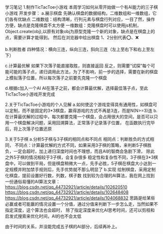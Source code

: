 学习笔记
1.制作TicTacToe小游戏
本周学习如何从零开始做一个有AI能力的三子棋小游戏
开发步骤：
a.展示棋盘
  先确认棋盘的数据结构，二维数组和一维数组，它们各有优缺点
  二维数组：结构清晰，行列元素与棋盘行列对应，一目了然，操作方便，缺点是克隆棋盘不太方便
  一维数组：克隆棋盘时可以使用js机制，Object.create(obj),以原有对象obj为原型克隆一个新的对象，缺点是在棋盘上的点，需要计算才能得到。
  然后在浏览器中绘出棋盘
  1、2分别代表⭕️、❌

b.判断胜者
  四种情况：横向三连，纵向三连，斜向三连（左上至右下和右上至左下）

c.计算最优解
  如果下次落子能直接取胜，则直接返回
  反之，则需要“试探”每个可能可能的落子点，递归调用此方法，为了不影响，前一步的选择，需要在新的棋盘上模拟落子位置，所以每次落子之前要先克隆一个棋盘

d.根据c加入一个AI
  AI在落子之前，都会计算最优解，选择最佳落子点，至此TicTacToe小游戏开发完成

2.关于TicTacToe小游戏的个人见解
a.如何使这个游戏变得具有通用性，如棋盘可以定制，而不是固定的3*3棋盘，赢得游戏的方式不再是3连，而是N(N>=3)连
b.在计算最优解的过程中，每次都要克隆一个棋盘，会占用很大的空间，是否可以只用一个棋盘解决问题，采用回溯算法，正常落子记录落子位置，
  在函数执行完毕后，将上次落子位置还原

3.关于5子棋
a.分析5子棋与3子棋的相同点和不同点
  相同点：判断胜负的方式相同，
  不同点：计算最优解的方式不同，如果采用3子棋的策略，来判断5子棋胜负，一定会超时，加上递归深度时间也不理想，而且AI的智商会急剧下滑，
        除此之外5子棋的情况相较于3子棋，会复杂很多
        稳定性和复杂性不同，3子棋在3*3棋盘中，可以做到平局，但是棋盘稍微大一点，先手必胜，5子棋在棋盘大小达到一定规模并附加禁手规则后，先手优势就不那么明显了
b.实现
  绘制棋盘，采用定制化棋盘，提前设置好行数，列数，棋子数
  找到较为合理的AI算法，我在网上找到一份通俗易懂的AI算法文章：
  https://blog.csdn.net/qq_44732921/article/details/102620510
  https://blog.csdn.net/qq_44732921/article/details/102648408
  https://blog.csdn.net/qq_44732921/article/details/104068832
  思路是给某些必赢或者可能赢的情况设置一个分值，通过分值来判断下一步怎么走，当然如果不指定深度，这个算法也会超时，
  除了指定深度来优化AI思考时间，还可以剪枝和启发式搜索来优化时间，AI的也不会太低

  由于时间的关系，并没能完成五子棋的AI部分，后续再补上。